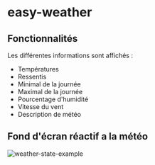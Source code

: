 # easy-weather
## Fonctionnalités
Les différentes informations sont affichés :
- Températures
- Ressentis
- Minimal de la journée
- Maximal de la journée
- Pourcentage d'humidité
- Vitesse du vent
- Description de météo

## Fond d'écran réactif a la météo
![weather-state-example](https://github.com/EwanQuelo/easy-weather/assets/156847481/6e279090-eea1-4280-a4df-f0085a1a1168)
